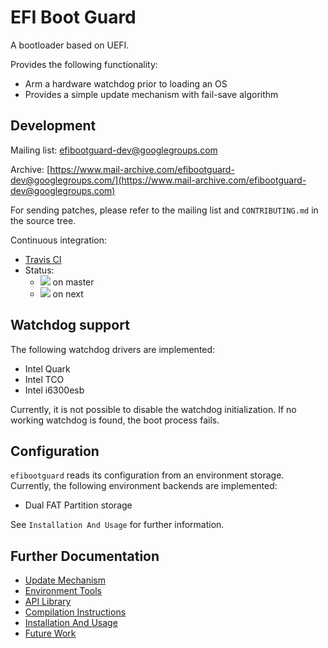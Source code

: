 # EFI Boot Guard #

A bootloader based on UEFI.

Provides the following functionality:
* Arm a hardware watchdog prior to loading an OS
* Provides a simple update mechanism with fail-save algorithm

## Development ##

Mailing list:
[efibootguard-dev@googlegroups.com](efibootguard-dev@googlegroups.com)

Archive:
[https://www.mail-archive.com/efibootguard-dev@googlegroups.com/](https://www.mail-archive.com/efibootguard-dev@googlegroups.com)

For sending patches, please refer to the mailing list and `CONTRIBUTING.md` in
the source tree.

Continuous integration:
* [Travis CI](https://travis-ci.org/siemens/efibootguard)
* Status:
  * ![](https://travis-ci.org/siemens/efibootguard.svg?branch=master) on master
  * ![](https://travis-ci.org/siemens/efibootguard.svg?branch=next) on next

## Watchdog support ##

The following watchdog drivers are implemented:
* Intel Quark
* Intel TCO
* Intel i6300esb

Currently, it is not possible to disable the watchdog initialization. If no
working watchdog is found, the boot process fails.

## Configuration ##

`efibootguard` reads its configuration from an environment storage. Currently,
the following environment backends are implemented:
* Dual FAT Partition storage

See `Installation And Usage` for further information.

## Further Documentation ##

* [Update Mechanism](docs/UPDATE.md)
* [Environment Tools](docs/TOOLS.md)
* [API Library](docs/API.md)
* [Compilation Instructions](docs/COMPILE.md)
* [Installation And Usage](docs/USAGE.md)
* [Future Work](docs/TODO.md)
